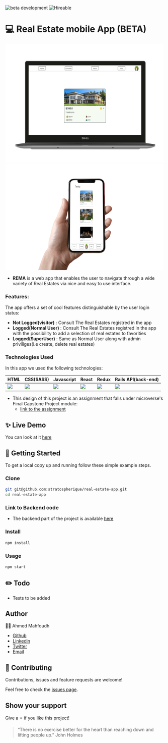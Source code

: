 ![beta development](https://img.shields.io/badge/beta-development-green?style=flat-square)
![Hireable](https://cdn.rawgit.com/hiendv/hireable/master/styles/default/yes.svg)

# 💻 Real Estate mobile App (BETA)

![alt text](1-web.png)
![alt text](1mobile.png)

- **REMA** is a web app that enables the user to navigate through a wide variety of Real Estates via nice and easy to use interface. 

### Features:
  The app offers a set of cool features distinguishable by the user login status:
  - **Not Logged(visitor)** : Consult The Real Estates registred in the app
  - **Logged(Normal User)** : Consult The Real Estates registred in the app with the possibility to add a selection of real estates to favorities
  - **Logged(SuperUser)** : Same as Normal User along with admin priviliges(i.e create, delete real estates)

### Technologies Used

In this app we used the following technologies:

HTML | CSS(SASS) | Javascript | React | Redux | Rails API(back-end)
------------ | ------------- | ----------- | ----------- | ----------- | -----------
<img src="https://upload.wikimedia.org/wikipedia/commons/thumb/6/61/HTML5_logo_and_wordmark.svg/1200px-HTML5_logo_and_wordmark.svg.png" width="50" /> | <img src="https://img.icons8.com/windows/64/000000/sass.png"> | <img src="https://img.icons8.com/color/48/000000/javascript.png"> | <img src="https://img.icons8.com/officel/40/000000/react.png"> | <img src="https://res.cloudinary.com/practicaldev/image/fetch/s--heipuOTP--/c_limit%2Cf_auto%2Cfl_progressive%2Cq_auto%2Cw_880/https://redux.js.org/img/redux.svg" width="50" /> | <img src="https://miro.medium.com/max/4000/1*RbEWsfZsxeb5ck6Pmi23PQ.png" width="50" />

* This design of this project is an assignment that falls under microverse's Final Capstone Project module:
  - [link to the assignment](https://www.notion.so/Final-Capstone-Project-Listings-App-f3610268057941e481d35b269da30f0c)


## ✨ Live Demo

You can look at it [here](https://clever-hugle-f515ec.netlify.com/)

## 🚀 Getting Started

To get a local copy up and running follow these simple example steps.

### Clone

```sh
git git@github.com:stratospherique/real-estate-app.git
cd real-estate-app
```

### Link to Backend code

- The backend part of the project is available [here](https://github.com/stratospherique/final-project-backend)

### Install

```sh
npm install
```

### Usage

```sh
npm start
```

## :pencil2: Todo
- Tests to be added

## Author

:male_detective: Ahmed Mahfoudh

- [Github](https://github.com/stratospherique)
- [Linkedin](https://www.linkedin.com/in/ahmed-mahfoudh/)
- [Twitter](https://twitter.com/AhmedMahfoudh8)
- [Email](mailto:ahmed.mahfoudh1991@gmail.com?subject=Website%20Inquiry)

## 🤝 Contributing

Contributions, issues and feature requests are welcome!

Feel free to check the [issues page](issues/).

## Show your support

Give a ⭐️ if you like this project!

> “There is no exercise better for the heart than reaching down and lifting people up.” 
John Holmes